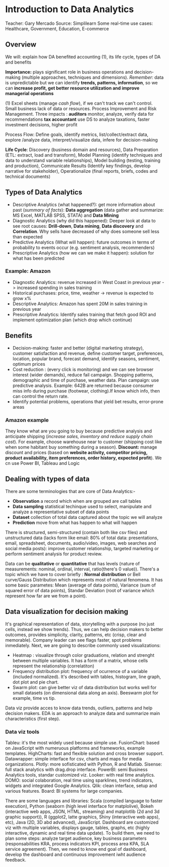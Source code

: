 # Introduction to Data Analytics
Teacher: Gary Mercado
Source: Simplilearn
Some real-time use cases: Healthcare, Government, Education, E-commerce
## Overview
We will: explain how DA benefited accounting (1), its life cycle, types of DA and benefits

**Importance:** plays significant role in business operations and decision-making (multiple approaches, techniques and dimensions). *Remember:* data is
unpredictable but we can identify **trends, patterns, information**, so we can **increase profit, get better resource utilization and improve managerial operations**

(1) Excel sheets (manage *cash flow*), if we can't track we can't control. Small business lack of data or resources. Process Improvement and Risk Management.
Three impacts : **auditors** monitor, analyze, verify data for recommendations **tax accountant** use DS to analyze taxations, faster investment decisions, higher profit

Process Flow: Define goals, identify metrics, list/collect/extract data, explore /analyze data, interpret/visualize data, infere for decision-making

**Life Cycle**: Discovery (business domain and resources), Data Preparation (ETL: extract, load and transform), Model Planning (identify techniques and data to
understand variable relationships), Model building (testing, training and production), Communicate Results (Identify key findings, develop narrative for
stakeholder), Operationalize (final reports, briefs, codes and technical documents)

## Types of Data Analytics
- Descriptive Analytics (what happened?): get more information about past (*summary of facts*): **Data aggregation** (data gather and summarize: MS Excel, MATLAB
  SPSS, STATA) and **Data Mining**
- Diagnostic Analytics (why did this happened): Deeper look at data to see root causes: **Drill-down**, **Data mining**, **Data discovery** and **Correlation**. Why
  sells have decreased of why does someone sell less than expected
- Predictive Analytics (What will happen): future outcomes in terms of probability to events occur (e.g. sentiment analysis, recommenders)
- Prescriptive Analytics (how we can we make it happen): solution for what has been predicted

### Example: Amazon
- Diagnostic Analytics: revenue increased in West Coast in previous year -> increased spending in sales training
- Historical purchases: price, time, weather -> revenue is expected to grow x%
- Descriptive Analytics: Amazon has spent 20M in sales training in previous year
- Prescriptive Analytics: Identify sales training that fetch good ROI and implement optimization plan (which drop which continue)

## Benefits
- Decision-making: faster and better (digital marketing strategy), customer satisfaction and revenue, define customer target, preferences,
  location, popular brand, forecast demand, identify seasons, sentiment, optimum prices
- Cost reduction : (every click is monitoring) and we can see browser interest (wider demands), reduce fail campaign. Shopping patterns, demographic and time
  of purchase, weather data. Plan campaign: use predictive analysis. Example: 642B are returned because consumer miss info during purchase
  (footwear, clothing).If know which info, then can control the return rate.
- Identify potential problems, operations that yield bet results, error-prone areas
### Amazon example
They know what are you going to buy because predictive analysis and anticipate shipping (*increase sales, inventory and reduce supply chain cost*). For example,
choose warehouse near to customer (shipping cost like when some habitant buy something during a season). **Discount:** manage discount and prices (based on 
**website activity, competitor pricing, product availability, item preferences, order history, expected profit**). We cn use Power BI, Tableau and Logic
 
## Dealing with types of data
There are some terminologies that are core of Data Analytics:-
- **Observation** a record which when are grouped are call tables
- **Data sampling** statistical techinque used to select, manipulate and analyze a representative subset of data points
- **Dataset** collection of total data captured about the topic we will analyze
- **Prediction** move from what has happen to what will happen

There is structured, semi-structured (contain both like csv files) and unstructured data (lacks form like email: 80% of total data: presentations,
email, spreadsheet, documents, audio/video, images, web searches and social media posts): improve customer relationship, targeted marketing or 
perform sentiment analysis for product review.

Data can be **qualitative** or **quantitative** that has levels (nature of measurements: nominal, ordinal, interval, ratio(there's 0 value)).
There's a topic which we have to cover briefly : **Normal distribution** or Bell curve/Gauss Distribution which represents most of natural fenomena. It
has some basic parametes: Mean (average of data points), Variance (sum of squared error of data points), Standar Deviation (root of variance which represent
how far are we from a point).

## Data visualization for decision making
It's graphical representation of data, storytelling with a purpose (no just cells, instead we show trends). Thus, we can help decision makers to better outcomes, provides simplicity, clarity, patterns, etc (crisp, clear and memorable). Company leader can see flags faster, spot problems inmediately. Next, we are going to describe commonly used visualizations:
- Heatmap : visualize through color graduations, relation and strenght between multiple variables. It has a form of a matrix, whose cells represent the relationship (correlatiton)
- Frequency distribution plot: frequency of ocurrence of a variable (included normalized). It's described with tables, histogram, line graph, dot plot and pie chart.
- Swarm plot: can give better viz of data distribution but works well for small datasets (on dimensional data along an axis). Beeswarm plot for example, time vs tip.

Data viz provide acces to know data trends, outliers, patterns and help decision makers. EDA is an approach to analyze data and summarize main characteristics (first step).
### Data viz tools
Tableu: it's the most widely used because simple use. FusionChart: based on JavaScript with numeruous platforms and frameworks, example templates. HighCharts: fast and flexible solution and cross browser support. Datawrapper: simple interface for csv, charts and maps for media organizations. Plotly: more sofisticated with Python, R and Matlab. Sisense: full stack analytics with drag.drop interface. PowerBI: semi Business Analytics tools, standar customized viz. Looker: with real time analytics. DOMO: social colaboration, real time using sparklines, trend indicators, widgets and integrated Google Analytics. Qlik: clean interface, setup and various features. Board: BI systems for large companies.

There are some languages and libraries: Scala (compiled language to faster execution), Python (seaborn (high level interface for matplolive), Bokeh (interactive web apps, JSON, HTML, streaming) and matplotlib (2d and 3d graphic support)), R (ggplot2, latte graphics, Shiny (interactive web apps), etc), Java (2D, 3D abd advanced), JavaScript. Dashboard are customized viz with multiple variables, displays gauge, tables, graphs, etc (highly interactive, dynamic and real time data update). To build them, we need to plan some steps: analyze target audience, key business parameters (responsabilities KRA, process indicators KPI, process area KPA, SLA service agreement). Then, we need to know end goal of dashboard, develop the dashboard and continuous improvement iwht audience feedback.
